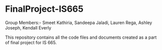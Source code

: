 # FinalProject-IS665

Group Members:- 
Smeet Kathiria, Sandeepa Jaladi, Lauren Rega, Ashley Joseph, Kendall Everly

This repository contains all the code files and documents created as a part of final project for IS 665.
